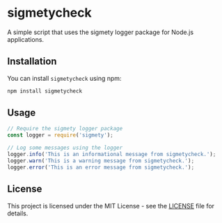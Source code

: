 # sigmetycheck

A simple script that uses the sigmety logger package for Node.js applications.

## Installation

You can install `sigmetycheck` using npm:

```bash
npm install sigmetycheck
```

## Usage

```javascript
// Require the sigmety logger package
const logger = require('sigmety');

// Log some messages using the logger
logger.info('This is an informational message from sigmetycheck.');
logger.warn('This is a warning message from sigmetycheck.');
logger.error('This is an error message from sigmetycheck.');
```

## License

This project is licensed under the MIT License - see the [LICENSE](LICENSE) file for details.
